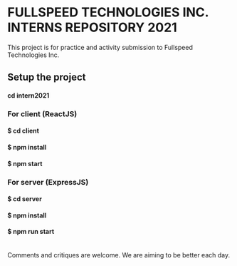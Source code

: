 # FULLSPEED TECHNOLOGIES INC. INTERNS REPOSITORY 2021

This project is for practice and activity submission to Fullspeed Technologies Inc.

## Setup the project

#### cd intern2021

### For client (ReactJS)
#### $ cd client<br>
#### $ npm install<br>
#### $ npm start<br>

### For server (ExpressJS)
#### $ cd server<br>
#### $ npm install<br>
#### $ npm run start<br><br>

Comments and critiques are welcome. We are aiming to be better each day. 

